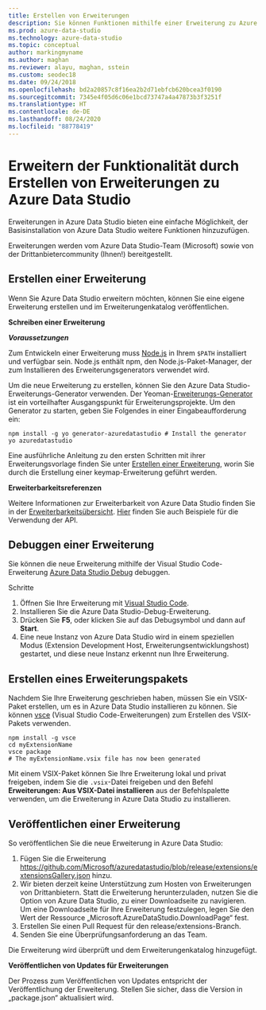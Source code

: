 ```yaml
---
title: Erstellen von Erweiterungen
description: Sie können Funktionen mithilfe einer Erweiterung zu Azure Data Studio hinzufügen. Hier erfahren Sie, wie Sie eine Erweiterung erstellen und im Erweiterungskatalog veröffentlichen.
ms.prod: azure-data-studio
ms.technology: azure-data-studio
ms.topic: conceptual
author: markingmyname
ms.author: maghan
ms.reviewer: alayu, maghan, sstein
ms.custom: seodec18
ms.date: 09/24/2018
ms.openlocfilehash: bd2a20857c8f16ea2b2d71ebfcb620bcea3f0190
ms.sourcegitcommit: 7345e4f05d6c06e1bcd73747a4a47873b3f3251f
ms.translationtype: HT
ms.contentlocale: de-DE
ms.lasthandoff: 08/24/2020
ms.locfileid: "88778419"
---
```

# <a name="extend-the-functionality-by-creating-azure-data-studio-extensions"></a>Erweitern der Funktionalität durch Erstellen von Erweiterungen zu Azure Data Studio

Erweiterungen in Azure Data Studio bieten eine einfache Möglichkeit, der Basisinstallation von Azure Data Studio weitere Funktionen hinzuzufügen.

Erweiterungen werden vom Azure Data Studio-Team (Microsoft) sowie von der Drittanbietercommunity (Ihnen!) bereitgestellt.


## <a name="author-an-extension"></a>Erstellen einer Erweiterung

Wenn Sie Azure Data Studio erweitern möchten, können Sie eine eigene Erweiterung erstellen und im Erweiterungenkatalog veröffentlichen.

**Schreiben einer Erweiterung**

***Voraussetzungen***

Zum Entwickeln einer Erweiterung muss [Node.js](https://nodejs.org/) in Ihrem `$PATH` installiert und verfügbar sein. Node.js enthält npm, den Node.js-Paket-Manager, der zum Installieren des Erweiterungsgenerators verwendet wird.

Um die neue Erweiterung zu erstellen, können Sie den Azure Data Studio-Erweiterungs-Generator verwenden. Der Yeoman-[Erweiterungs-Generator](https://www.npmjs.com/package/generator-azuredatastudio) ist ein vorteilhafter Ausgangspunkt für Erweiterungsprojekte. Um den Generator zu starten, geben Sie Folgendes in einer Eingabeaufforderung ein:

```
npm install -g yo generator-azuredatastudio # Install the generator
yo azuredatastudio
```

Eine ausführliche Anleitung zu den ersten Schritten mit ihrer Erweiterungsvorlage finden Sie unter [Erstellen einer Erweiterung](./tutorial-create-extension.md?view=sql-server-ver15), worin Sie durch die Erstellung einer keymap-Erweiterung geführt werden.

**Erweiterbarkeitsreferenzen**

Weitere Informationen zur Erweiterbarkeit von Azure Data Studio finden Sie in der [Erweiterbarkeitsübersicht](extensibility.md). [Hier](https://github.com/Microsoft/azuredatastudio/tree/main/samples) finden Sie auch Beispiele für die Verwendung der API.


## <a name="debug-an-extension"></a>Debuggen einer Erweiterung

Sie können die neue Erweiterung mithilfe der Visual Studio Code-Erweiterung [Azure Data Studio Debug](https://github.com/kevcunnane/sqlops-debug) debuggen.

Schritte
1. Öffnen Sie Ihre Erweiterung mit [Visual Studio Code](https://code.visualstudio.com/).
1. Installieren Sie die Azure Data Studio-Debug-Erweiterung.
1. Drücken Sie **F5**, oder klicken Sie auf das Debugsymbol und dann auf **Start**.
1. Eine neue Instanz von Azure Data Studio wird in einem speziellen Modus (Extension Development Host, Erweiterungsentwicklungshost) gestartet, und diese neue Instanz erkennt nun Ihre Erweiterung.


## <a name="create-an-extension-package"></a>Erstellen eines Erweiterungspakets

Nachdem Sie Ihre Erweiterung geschrieben haben, müssen Sie ein VSIX-Paket erstellen, um es in Azure Data Studio installieren zu können. Sie können [vsce](https://github.com/Microsoft/vscode-vsce) (Visual Studio Code-Erweiterungen) zum Erstellen des VSIX-Pakets verwenden. 

```
npm install -g vsce
cd myExtensionName
vsce package
# The myExtensionName.vsix file has now been generated
```

Mit einem VSIX-Paket können Sie Ihre Erweiterung lokal und privat freigeben, indem Sie die `.vsix`-Datei freigeben und den Befehl **Erweiterungen: Aus VSIX-Datei installieren** aus der Befehlspalette verwenden, um die Erweiterung in Azure Data Studio zu installieren.


## <a name="publish-an-extension"></a>Veröffentlichen einer Erweiterung

So veröffentlichen Sie die neue Erweiterung in Azure Data Studio:

1. Fügen Sie die Erweiterung https://github.com/Microsoft/azuredatastudio/blob/release/extensions/extensionsGallery.json hinzu.
2. Wir bieten derzeit keine Unterstützung zum Hosten von Erweiterungen von Drittanbietern. Statt die Erweiterung herunterzuladen, nutzen Sie die Option von Azure Data Studio, zu einer Downloadseite zu navigieren. Um eine Downloadseite für Ihre Erweiterung festzulegen, legen Sie den Wert der Ressource „Microsoft.AzureDataStudio.DownloadPage“ fest.
3. Erstellen Sie einen Pull Request für den release/extensions-Branch.
4. Senden Sie eine Überprüfungsanforderung an das Team.

Die Erweiterung wird überprüft und dem Erweiterungenkatalog hinzugefügt.

**Veröffentlichen von Updates für Erweiterungen**

Der Prozess zum Veröffentlichen von Updates entspricht der Veröffentlichung der Erweiterung. Stellen Sie sicher, dass die Version in „package.json“ aktualisiert wird.